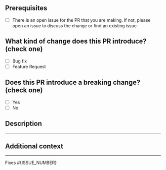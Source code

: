 <!-- Thank you for submitting a pull request to our repo -->

## Prerequisites
- [ ] There is an open issue for the PR that you are making. If not, please open an issue to discuss the change or find an existing issue.

## What kind of change does this PR introduce? (check one)
- [ ] Bug fix
- [ ] Feature Request

## Does this PR introduce a breaking change? (check one)
- [ ] Yes
- [ ] No

## Description
<!-- Please include a summary of the change and/or which issue is fixed  -->


---

## Additional context
<!-- Add any other context or screenshots about the pull request here -->

---

Fixes #{ISSUE_NUMBER}

